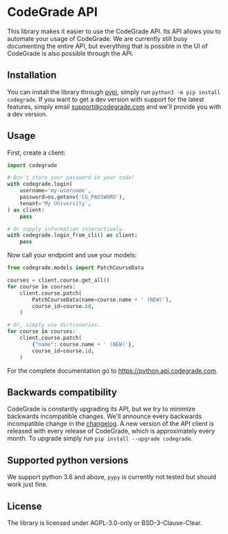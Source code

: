 # CodeGrade API

This library makes it easier to use the CodeGrade API. Its API allows you to
automate your usage of CodeGrade. We are currently still busy documenting the
entire API, but everything that is possible in the UI of CodeGrade is also
possible through the API.
## Installation
You can install the library through [pypi](https://pypi.org/), simply run
`python3 -m pip install codegrade`. If you want to get a dev version with support
for the latest features, simply email [support@codegrade.com](mailto:support@codegrade.com)
and we'll provide you with a dev version.
## Usage
First, create a client:

```python
import codegrade

# Don't store your password in your code!
with codegrade.login(
    username='my-username',
    password=os.getenv('CG_PASSWORD'),
    tenant='My University',
) as client:
    pass

# Or supply information interactively.
with codegrade.login_from_cli() as client:
    pass
```

Now call your endpoint and use your models:

```python
from codegrade.models import PatchCourseData

courses = client.course.get_all()
for course in courses:
    client.course.patch(
        PatchCourseData(name=course.name + ' (NEW)'),
        course_id=course.id,
    )

# Or, simply use dictionaries.
for course in courses:
    client.course.patch(
        {"name": course.name + ' (NEW)'},
        course_id=course.id,
    )
```

For the complete documentation go to
https://python.api.codegrade.com.
## Backwards compatibility
CodeGrade is constantly upgrading its API, but we try to minimize backwards
incompatible changes. We'll announce every backwards incompatible change in the
[changelog](http://help.codegrade.com/changelog). A new version of the API
client is released with every release of CodeGrade, which is approximately every
month. To upgrade simply run `pip install --upgrade codegrade`.
## Supported python versions
We support python 3.6 and above, `pypy` is currently not tested but should work
just fine.
## License
The library is licensed under AGPL-3.0-only or BSD-3-Clause-Clear.